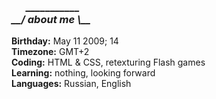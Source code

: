 <h3><i>      ___________</i><br><i>__/ about me \__</i></h3>

<b>Birthday:</b> May 11 2009; 14<br>
<b>Timezone:</b> GMT+2<br>
<b>Coding:</b> HTML & CSS, retexturing Flash games<br>
<b>Learning:</b> nothing, looking forward<br>
<b>Languages:</b> Russian, English<br><br>
